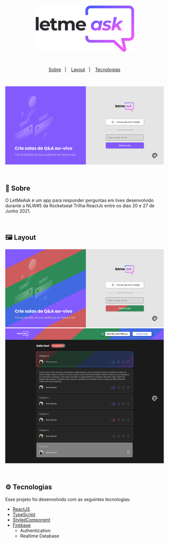 <p align="center">
  <img alt="Logo Letmeask" src=".github/logo.png" />
</p>

</br >

<p align="center">
  <a href="#-sobre">Sobre</a>&nbsp;&nbsp;&nbsp;|&nbsp;&nbsp;&nbsp;
  <a href="#-layout">Layout</a>&nbsp;&nbsp;&nbsp;|&nbsp;&nbsp;&nbsp;
  <a href="#-tecnologias">Tecnologias</a>
</p> 

</br >

<p align="center">
  <img alt="Home" src=".github/home.png" width="800">
</p>

</br>

## 📖 Sobre
O LetMeAsk é um app para responder perguntas em lives desenvolvido durante a NLW#5 da Rocketseat Trilha ReactJs entre os dias 20 e 27 de Junho 2021. 

</br>

## 🖼 Layout

<p align="center" >
   <img alt="Home Color" src=".github/home_color.png" width="600" />
   <img alt="Room Color" src=".github/room_color.png" width="600" />
</p>

</br >

## ⚙ Tecnologias

Esse projeto foi desenvolvido com as seguintes tecnologias:

- [ReactJS](https://www.reactjs.org)
- [TypeScript](https://www.typescriptlang.org)
- [StyledComponent](https://styled-components.com)
- [Firebase](https://firebase.google.com)
  * Authentication
  * Realtime Database
